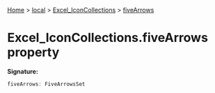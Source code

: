 [Home](./index) &gt; [local](local.md) &gt; [Excel\_IconCollections](local.excel_iconcollections.md) &gt; [fiveArrows](local.excel_iconcollections.fivearrows.md)

# Excel\_IconCollections.fiveArrows property


**Signature:**
```javascript
fiveArrows: FiveArrowsSet
```

